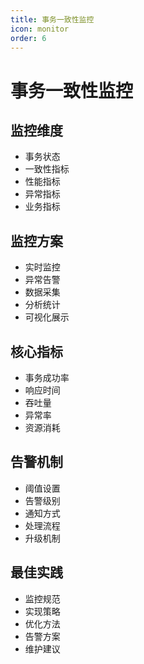 ```yaml
---
title: 事务一致性监控
icon: monitor
order: 6
---
```


# 事务一致性监控

## 监控维度
- 事务状态
- 一致性指标
- 性能指标
- 异常指标
- 业务指标

## 监控方案
- 实时监控
- 异常告警
- 数据采集
- 分析统计
- 可视化展示

## 核心指标
- 事务成功率
- 响应时间
- 吞吐量
- 异常率
- 资源消耗

## 告警机制
- 阈值设置
- 告警级别
- 通知方式
- 处理流程
- 升级机制

## 最佳实践
- 监控规范
- 实现策略
- 优化方法
- 告警方案
- 维护建议
